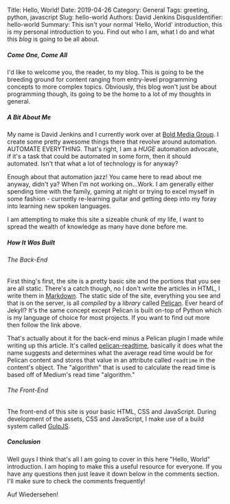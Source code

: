 Title: Hello, World!
Date: 2019-04-26
Category: General
Tags: greeting, python, javascript
Slug: hello-world
Authors: David Jenkins
DisqusIdentifier: hello-world
Summary: This isn't your normal 'Hello, World' introduction, this is my personal
         introduction to you.  Find out who I am, what I do
         and what this _blog_ is going to be all about.


##### Come One, Come All

I'd like to welcome you, the reader, to my blog.  This
is going to be the breeding ground for content ranging from
entry-level programming concepts to more complex topics.  Obviously, this blog won't
just be about programming though, its going to be the home to a lot of my thoughts in general.


##### A Bit About Me

My name is David Jenkins and I currently work over at [Bold Media Group](https://boldmediagroup.com).
I create some pretty awesome things there that revolve around
automation.  AUTOMATE EVERYTHING.  That's right, I am
a *HUGE* automation advocate, if it's a task that could be automated in some
form, then it should automated.  Isn't that what a lot of technology is for anyway?

Enough about that automation jazz!  You came here to read
about me anyway, didn't ya?  When I'm not working on...Work. I
am generally either spending time with the family, gaming at night or
trying to excel myself in some fashion - currently re-learning guitar and 
getting deep into my foray into learning new spoken languages.

I am attempting to make this site a sizeable chunk of my life, I want to spread
the wealth of knowledge as many have done before me.


##### How It Was Built

###### The Back-End

First thing's first, the site is a pretty basic site and the portions that you see
are all static.  There's a catch though, no I don't write the articles in HTML, I
write them in [Markdown](http://daringfireball.net/projects/markdown/).  The static
side of the site, everything you see and that is on the server, is all *compiled*
by a *library* called [Pelican](http://blog.getpelican.com/).  Ever heard of Jekyll?
It's the same concept except Pelican is built on-top of Python which is my language
of choice for most projects.  If you want to find out more then follow the link
above.

That's actually about it for the back-end minus a Pelican plugin I made while
writing up this article. It's called [pelican-readtime](https://github.com/JenkinsDev/pelican-readtime),
basically it does what the name suggests and determines what
the average read time would be for Pelican content and stores that value in
an attribute called `readtime` in the content's object.  The "algorithm" that is used to
calculate the read time is based off of Medium's read time "algorithm."


###### The Front-End

The front-end of this site is your basic HTML, CSS and JavaScript.  During development
of the assets, CSS and JavaScript, I make use of a build system called
[GulpJS](http://gulpjs.com/).


##### Conclusion

Well guys I think that's all I am going to cover in this here "Hello, World"
introduction.  I am hoping to make this a useful resource for everyone.
If you have any questions then just leave it down below in the comments section.
I'll make sure to check the comments frequently!

Auf Wiedersehen!

